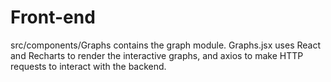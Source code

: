 # Front-end
src/components/Graphs contains the graph module. Graphs.jsx uses React and Recharts to render the interactive graphs, and 
axios to make HTTP requests to interact with the backend.
